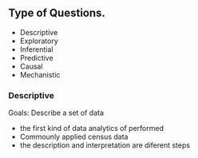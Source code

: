 ## Type of Questions.

* Descriptive
* Exploratory
* Inferential
* Predictive
* Causal
* Mechanistic

### Descriptive

Goals: Describe a set of data
* the first kind of data analytics of performed
* Commounly applied census data
* the description and interpretation are diferent steps